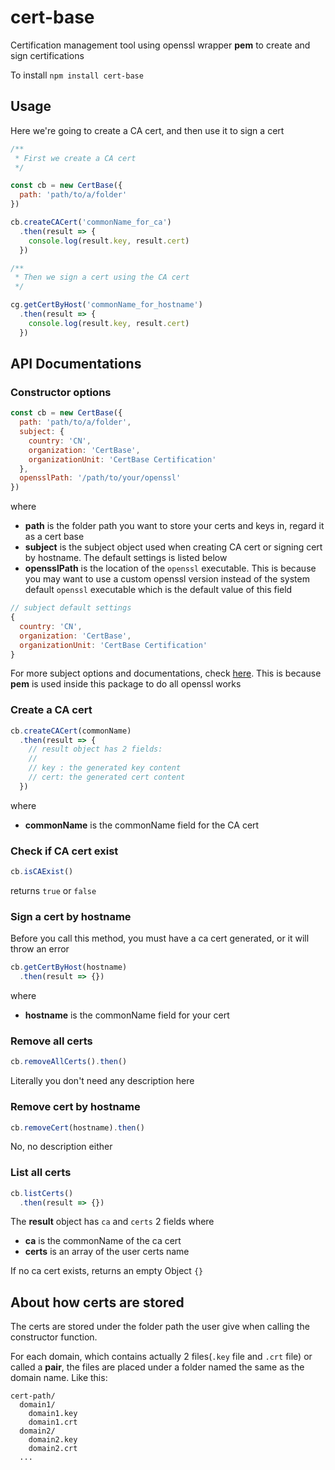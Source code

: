 # cert-base

Certification management tool using openssl wrapper **pem** to create and sign certifications

To install `npm install cert-base`

## Usage

Here we're going to create a CA cert, and then use it to sign a cert

```js
/**
 * First we create a CA cert
 */

const cb = new CertBase({
  path: 'path/to/a/folder'
})

cb.createCACert('commonName_for_ca')
  .then(result => {
    console.log(result.key, result.cert)
  })

/**
 * Then we sign a cert using the CA cert
 */

cg.getCertByHost('commonName_for_hostname')
  .then(result => {
    console.log(result.key, result.cert)
  })
```

## API Documentations

### Constructor options

```js
const cb = new CertBase({
  path: 'path/to/a/folder',
  subject: {
    country: 'CN',
    organization: 'CertBase',
    organizationUnit: 'CertBase Certification'
  },
  opensslPath: '/path/to/your/openssl'
})
```
where

- **path** is the folder path you want to store your certs and keys in, regard it as a cert base
- **subject** is the subject object used when creating CA cert or signing cert by hostname. The default settings is listed below
- **opensslPath** is the location of the `openssl` executable. This is because you may want to use a custom openssl version instead of the system default `openssl` executable which is the default value of this field

```js
// subject default settings
{
  country: 'CN',
  organization: 'CertBase',
  organizationUnit: 'CertBase Certification'
}
```

For more subject options and documentations, check [here](https://github.com/Dexus/pem#create-a-certificate-signing-request). This is because **pem** is used inside this package to do all openssl works

### Create a CA cert

```js
cb.createCACert(commonName)
  .then(result => {
    // result object has 2 fields:
    //
    // key : the generated key content
    // cert: the generated cert content
  })
```
where

- **commonName** is the commonName field for the CA cert

### Check if CA cert exist

```js
cb.isCAExist()
```
returns `true` or `false`

### Sign a cert by hostname

Before you call this method, you must have a ca cert generated, or it will throw an error

```js
cb.getCertByHost(hostname)
  .then(result => {})
```
where
- **hostname** is the commonName field for your cert

### Remove all certs

```js
cb.removeAllCerts().then()
```
Literally you don't need any description here

### Remove cert by hostname

```js
cb.removeCert(hostname).then()
```
No, no description either

### List all certs

```js
cb.listCerts()
  .then(result => {})
```

The **result** object has `ca` and `certs` 2 fields where

- **ca** is the commonName of the ca cert
- **certs** is an array of the user certs name

If no ca cert exists, returns an empty Object `{}`

## About how certs are stored

The certs are stored under the folder path the user give when calling the constructor function.

For each domain, which contains actually 2 files(`.key` file and `.crt` file) or called a **pair**, the files are placed under a folder named the same as the domain name. Like this:

```
cert-path/
  domain1/
    domain1.key
    domain1.crt
  domain2/
    domain2.key
    domain2.crt
  ...
```
